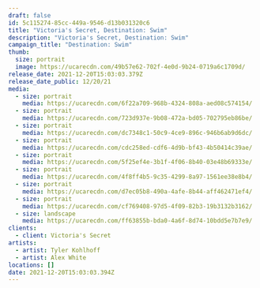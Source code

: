 ```yaml
---
draft: false
id: 5c115274-85cc-449a-9546-d13b031320c6
title: "Victoria's Secret, Destination: Swim"
description: "Victoria's Secret, Destination: Swim"
campaign_title: "Destination: Swim"
thumb:
  size: portrait
  image: https://ucarecdn.com/49b57e62-702f-4e0d-9b24-0719a6c1709d/
release_date: 2021-12-20T15:03:03.379Z
release_date_public: 12/20/21
media:
  - size: portrait
    media: https://ucarecdn.com/6f22a709-968b-4324-808a-aed08c574154/
  - size: portrait
    media: https://ucarecdn.com/723d937e-9b08-472a-bd05-702795eb86be/
  - size: portrait
    media: https://ucarecdn.com/dc7348c1-50c9-4ce9-896c-946b6ab9d6dc/
  - size: portrait
    media: https://ucarecdn.com/cdc258ed-cdf6-4d9b-bf43-4b50414c39ae/
  - size: portrait
    media: https://ucarecdn.com/5f25ef4e-3b1f-4f06-8b40-03e48b69333e/
  - size: portrait
    media: https://ucarecdn.com/4f8ff4b5-9c35-4299-8a97-1561ee38e8b4/
  - size: portrait
    media: https://ucarecdn.com/d7ec05b8-490a-4afe-8b44-aff462471ef4/
  - size: portrait
    media: https://ucarecdn.com/cf769408-97d5-4f09-82b3-19b3132b3162/
  - size: landscape
    media: https://ucarecdn.com/ff63855b-bda0-4a6f-8d74-10bdd5e7b7e9/
clients:
  - client: Victoria's Secret
artists:
  - artist: Tyler Kohlhoff
  - artist: Alex White
locations: []
date: 2021-12-20T15:03:03.394Z
---
```

